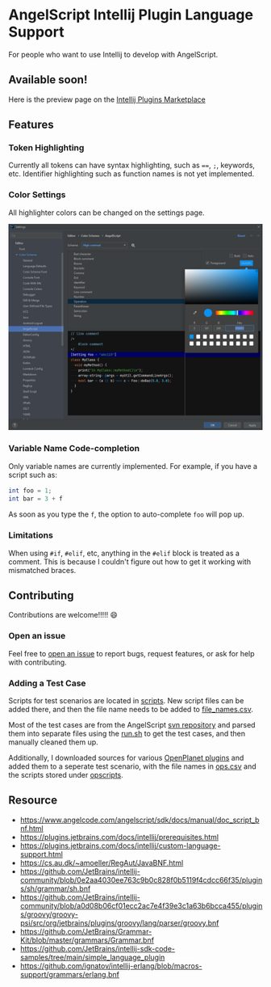 # AngelScript Intellij Plugin Language Support

For people who want to use Intellij to develop with AngelScript.

## Available soon!

Here is the preview page on the [Intellij Plugins Marketplace](https://plugins.jetbrains.com/plugin/18276-angelscript-language-support?preview=true)

## Features

### Token Highlighting

Currently all tokens can have syntax highlighting, such as `==`, `;`, keywords, etc. Identifier highlighting such as function names is not yet implemented.

### Color Settings

All highlighter colors can be changed on the settings page.

![](./assets/Intellij%20AngelScript%20Color%20Settings.png)

### Variable Name Code-completion

Only variable names are currently implemented. For example, if you have a script such as:

```as
int foo = 1;
int bar = 3 + f
```

As soon as you type the `f`, the option to auto-complete `foo` will pop up.

### Limitations

When using `#if`, `#elif`, etc, anything in the `#elif` block is treated as a comment. This is because I couldn't figure out how to get it working with mismatched braces.

## Contributing

Contributions are welcome!!!!! 😄

### Open an issue

Feel free to [open an issue](https://github.com/hmatt1/angelscript-intellij/issues/new) to report bugs, request features, or ask for help with contributing.

### Adding a Test Case
 
Scripts for test scenarios are located in [scripts](./src/test/testData/scripts). New script files can be added there, and then the file name needs to be added to [file_names.csv](./src/test/resources/file_names.csv]).

Most of the test cases are from the AngelScript [svn repository](http://svn.code.sf.net/p/angelscript/code/trunk/sdk/tests/test_feature/)
and parsed them into separate files using the [run.sh](./util/run.sh) to get the test cases, and then manually cleaned them up.

Additionally, I downloaded sources for various [OpenPlanet plugins](https://openplanet.nl/files) and added them to a seperate test scenario, with the file names in [ops.csv](./src/test/resources/ops.csv) and the scripts stored under [opscripts](./src/test/testData/opscripts).

## Resource

- https://www.angelcode.com/angelscript/sdk/docs/manual/doc_script_bnf.html
- https://plugins.jetbrains.com/docs/intellij/prerequisites.html
- https://plugins.jetbrains.com/docs/intellij/custom-language-support.html
- https://cs.au.dk/~amoeller/RegAut/JavaBNF.html
- https://github.com/JetBrains/intellij-community/blob/0e2aa4030ee763c9b0c828f0b5119f4cdcc66f35/plugins/sh/grammar/sh.bnf
- https://github.com/JetBrains/intellij-community/blob/a0d08b06cf01ecc2ac7e4f39e3c1a63b6bcca455/plugins/groovy/groovy-psi/src/org/jetbrains/plugins/groovy/lang/parser/groovy.bnf
- https://github.com/JetBrains/Grammar-Kit/blob/master/grammars/Grammar.bnf
- https://github.com/JetBrains/intellij-sdk-code-samples/tree/main/simple_language_plugin
- https://github.com/ignatov/intellij-erlang/blob/macros-support/grammars/erlang.bnf
